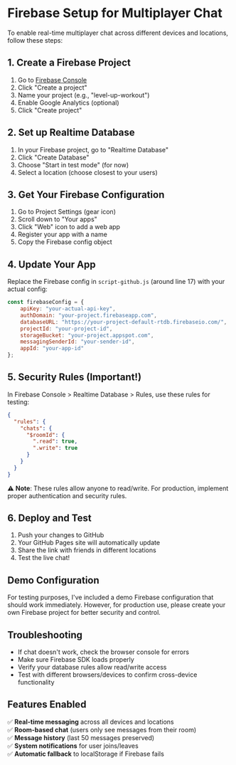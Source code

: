 # Firebase Setup for Multiplayer Chat

To enable real-time multiplayer chat across different devices and locations, follow these steps:

## 1. Create a Firebase Project

1. Go to [Firebase Console](https://console.firebase.google.com/)
2. Click "Create a project"
3. Name your project (e.g., "level-up-workout")
4. Enable Google Analytics (optional)
5. Click "Create project"

## 2. Set up Realtime Database

1. In your Firebase project, go to "Realtime Database"
2. Click "Create Database"
3. Choose "Start in test mode" (for now)
4. Select a location (choose closest to your users)

## 3. Get Your Firebase Configuration

1. Go to Project Settings (gear icon)
2. Scroll down to "Your apps"
3. Click "Web" icon to add a web app
4. Register your app with a name
5. Copy the Firebase config object

## 4. Update Your App

Replace the Firebase config in `script-github.js` (around line 17) with your actual config:

```javascript
const firebaseConfig = {
    apiKey: "your-actual-api-key",
    authDomain: "your-project.firebaseapp.com",
    databaseURL: "https://your-project-default-rtdb.firebaseio.com/",
    projectId: "your-project-id",
    storageBucket: "your-project.appspot.com",
    messagingSenderId: "your-sender-id",
    appId: "your-app-id"
};
```

## 5. Security Rules (Important!)

In Firebase Console > Realtime Database > Rules, use these rules for testing:

```json
{
  "rules": {
    "chats": {
      "$roomId": {
        ".read": true,
        ".write": true
      }
    }
  }
}
```

⚠️ **Note**: These rules allow anyone to read/write. For production, implement proper authentication and security rules.

## 6. Deploy and Test

1. Push your changes to GitHub
2. Your GitHub Pages site will automatically update
3. Share the link with friends in different locations
4. Test the live chat!

## Demo Configuration

For testing purposes, I've included a demo Firebase configuration that should work immediately. However, for production use, please create your own Firebase project for better security and control.

## Troubleshooting

- If chat doesn't work, check the browser console for errors
- Make sure Firebase SDK loads properly
- Verify your database rules allow read/write access
- Test with different browsers/devices to confirm cross-device functionality

## Features Enabled

✅ **Real-time messaging** across all devices and locations  
✅ **Room-based chat** (users only see messages from their room)  
✅ **Message history** (last 50 messages preserved)  
✅ **System notifications** for user joins/leaves  
✅ **Automatic fallback** to localStorage if Firebase fails  
